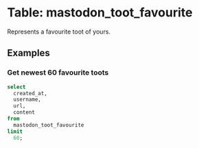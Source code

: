 # Table: mastodon_toot_favourite

Represents a favourite toot of yours.

## Examples

### Get newest 60 favourite toots

```sql
select
  created_at,
  username,
  url,
  content
from
  mastodon_toot_favourite
limit 
  60;
```

